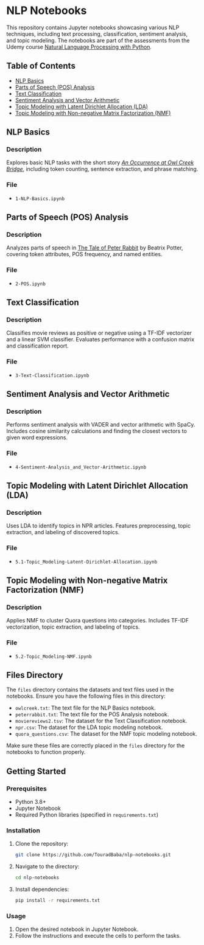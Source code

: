 # NLP Notebooks

This repository contains Jupyter notebooks showcasing various NLP techniques, including text processing, classification, sentiment analysis, and topic modeling. The notebooks are part of the assessments from the Udemy course [Natural Language Processing with Python](https://www.udemy.com/course/nlp-natural-language-processing-with-python/).

## Table of Contents

- [NLP Basics](#nlp-basics)
- [Parts of Speech (POS) Analysis](#parts-of-speech-pos-analysis)
- [Text Classification](#text-classification)
- [Sentiment Analysis and Vector Arithmetic](#sentiment-analysis-and-vector-arithmetic)
- [Topic Modeling with Latent Dirichlet Allocation (LDA)](#topic-modeling-with-latent-dirichlet-allocation-lda)
- [Topic Modeling with Non-negative Matrix Factorization (NMF)](#topic-modeling-with-non-negative-matrix-factorization-nmf)

## NLP Basics

### Description
Explores basic NLP tasks with the short story [_An Occurrence at Owl Creek Bridge_](https://en.wikipedia.org/wiki/An_Occurrence_at_Owl_Creek_Bridge), including token counting, sentence extraction, and phrase matching.

### File
- `1-NLP-Basics.ipynb`

## Parts of Speech (POS) Analysis

### Description
Analyzes parts of speech in [The Tale of Peter Rabbit](https://en.wikipedia.org/wiki/The_Tale_of_Peter_Rabbit) by Beatrix Potter, covering token attributes, POS frequency, and named entities.

### File
- `2-POS.ipynb`

## Text Classification

### Description
Classifies movie reviews as positive or negative using a TF-IDF vectorizer and a linear SVM classifier. Evaluates performance with a confusion matrix and classification report.

### File
- `3-Text-Classification.ipynb`

## Sentiment Analysis and Vector Arithmetic

### Description
Performs sentiment analysis with VADER and vector arithmetic with SpaCy. Includes cosine similarity calculations and finding the closest vectors to given word expressions.

### File
- `4-Sentiment-Analysis_and_Vector-Arithmetic.ipynb`

## Topic Modeling with Latent Dirichlet Allocation (LDA)

### Description
Uses LDA to identify topics in NPR articles. Features preprocessing, topic extraction, and labeling of discovered topics.

### File
- `5.1-Topic_Modeling-Latent-Dirichlet-Allocation.ipynb`

## Topic Modeling with Non-negative Matrix Factorization (NMF)

### Description
Applies NMF to cluster Quora questions into categories. Includes TF-IDF vectorization, topic extraction, and labeling of topics.

### File
- `5.2-Topic_Modeling-NMF.ipynb`

## Files Directory

The `files` directory contains the datasets and text files used in the notebooks. Ensure you have the following files in this directory:

- `owlcreek.txt`: The text file for the NLP Basics notebook.
- `peterrabbit.txt`: The text file for the POS Analysis notebook.
- `moviereviews2.tsv`: The dataset for the Text Classification notebook.
- `npr.csv`: The dataset for the LDA topic modeling notebook.
- `quora_questions.csv`: The dataset for the NMF topic modeling notebook.

Make sure these files are correctly placed in the `files` directory for the notebooks to function properly.

## Getting Started

### Prerequisites
- Python 3.8+
- Jupyter Notebook
- Required Python libraries (specified in `requirements.txt`)

### Installation
1. Clone the repository:
    ```bash
    git clone https://github.com/TouradBaba/nlp-notebooks.git
    ```
2. Navigate to the directory:
    ```bash
    cd nlp-notebooks
    ```
3. Install dependencies:
    ```bash
    pip install -r requirements.txt
    ```

### Usage
1. Open the desired notebook in Jupyter Notebook.
2. Follow the instructions and execute the cells to perform the tasks.
